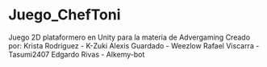 # Juego_ChefToni
Juego 2D plataformero en Unity para la materia de Advergaming
Creado por:
Krista Rodriguez - K-Zuki
Alexis Guardado - Weezlow
Rafael Viscarra - Tasumi2407
Edgardo Rivas - Alkemy-bot
